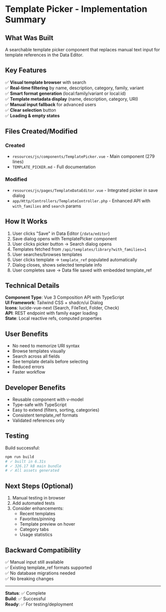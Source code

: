 # Template Picker - Implementation Summary

## What Was Built

A searchable template picker component that replaces manual text input for template references in the Data Editor.

## Key Features

✅ **Visual template browser** with search  
✅ **Real-time filtering** by name, description, category, family, variant  
✅ **Smart format generation** (local:family/variant or local:id)  
✅ **Template metadata display** (name, description, category, URI)  
✅ **Manual input fallback** for advanced users  
✅ **Clear selection** button  
✅ **Loading & empty states**  

## Files Created/Modified

### Created
- `resources/js/components/TemplatePicker.vue` - Main component (279 lines)
- `TEMPLATE_PICKER.md` - Full documentation

### Modified
- `resources/js/pages/TemplateDataEditor.vue` - Integrated picker in save dialog
- `app/Http/Controllers/TemplateController.php` - Enhanced API with `with_families` and `search` params

## How It Works

1. User clicks "Save" in Data Editor (`/data/editor`)
2. Save dialog opens with TemplatePicker component
3. User clicks picker button → Search dialog opens
4. Templates fetched from `/api/templates/library?with_families=1`
5. User searches/browses templates
6. User clicks template → `template_ref` populated automatically
7. Dialog closes, shows selected template info
8. User completes save → Data file saved with embedded template_ref

## Technical Details

**Component Type**: Vue 3 Composition API with TypeScript  
**UI Framework**: Tailwind CSS + shadcn/ui Dialog  
**Icons**: lucide-vue-next (Search, FileText, Folder, Check)  
**API**: REST endpoint with family eager loading  
**State**: Local reactive refs, computed properties  

## User Benefits

- No need to memorize URI syntax
- Browse templates visually
- Search across all fields
- See template details before selecting
- Reduced errors
- Faster workflow

## Developer Benefits

- Reusable component with v-model
- Type-safe with TypeScript
- Easy to extend (filters, sorting, categories)
- Consistent template_ref formats
- Validated references only

## Testing

Build successful:
```bash
npm run build
# ✓ built in 6.31s
# ✓ 326.17 kB main bundle
# ✓ All assets generated
```

## Next Steps (Optional)

1. Manual testing in browser
2. Add automated tests
3. Consider enhancements:
   - Recent templates
   - Favorites/pinning
   - Template preview on hover
   - Category tabs
   - Usage statistics

## Backward Compatibility

✅ Manual input still available  
✅ Existing template_ref formats supported  
✅ No database migrations needed  
✅ No breaking changes  

---

**Status**: ✅ Complete  
**Build**: ✅ Successful  
**Ready**: ✅ For testing/deployment
